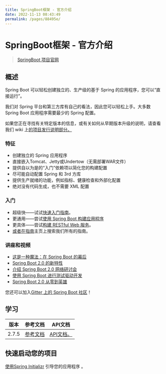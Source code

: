 ```yaml
---
title: SpringBoot框架 - 官方介绍
date: 2022-11-13 08:43:49
permalink: /pages/88495e/
---
```


# SpringBoot框架 - 官方介绍

> [SpringBoot 项目官网](https://spring.io/projects/spring-boot)

## 概述

Spring Boot 可以轻松创建独立的、生产级的基于 Spring 的应用程序，您可以“直接运行”。

我们对 Spring 平台和第三方库有自己的看法，因此您可以轻松上手。大多数 Spring Boot 应用程序需要最少的 Spring 配置。

如果您正在寻找有关特定版本的信息，或有关如何从早期版本升级的说明，请查看我们 wiki 上[的项目发行说明部分。](https://github.com/spring-projects/spring-boot/wiki#release-notes)

### 特征

- 创建独立的 Spring 应用程序
- 直接嵌入Tomcat、Jetty或Undertow（无需部署WAR文件）
- 提供自以为是的“入门”依赖项以简化您的构建配置
- 尽可能自动配置 Spring 和 3rd 方库
- 提供生产就绪的功能，例如指标、健康检查和外部化配置
- 绝对没有代码生成，也不需要 XML 配置

### 入门

- 超级快——试试[快速入门指南](https://spring.io/quickstart)。
- 更通用——尝试[使用 Spring Boot 构建应用程序](https://spring.io/guides/gs/spring-boot/)
- 更具体——尝试[构建 RESTful Web 服务](https://spring.io/guides/gs/rest-service/)。
- [或者在指南](https://spring.io/guides)主页上搜索我们所有的指南。

### 讲座和视频

- [这是一种魔法：在 Spring Boot 的幕后](https://content.pivotal.io/springone-platform-2017/its-a-kind-of-magic-under-the-covers-of-spring-boot-brian-clozel-stéphane-nicoll)
- [Spring Boot 2.0 的新特性](https://content.pivotal.io/springone-platform-2017/whats-new-in-spring-boot-2-0-phillip-webb-madhura-bhave)
- [介绍 Spring Boot 2.0 网络研讨会](https://content.pivotal.io/webinars/mar-13-introducing-spring-boot-2-0-webinar)
- [使用 Spring Boot 进行测试驱动开发](https://content.pivotal.io/springone-platform-2017/test-driven-development-with-spring-boot-sannidhi-jalukar-madhura-bhave)
- [Spring Boot 2.0 从零到英雄](https://content.pivotal.io/springone-platform-2017/from-zero-to-hero-with-spring-boot-brian-clozel)

您还可以加入[Gitter 上的 Spring Boot 社区](https://gitter.im/spring-projects/spring-boot)！

## 学习

| 版本  | 参考文档                                                     | API文档                                                      |
| ----- | ------------------------------------------------------------ | ------------------------------------------------------------ |
| 2.7.5 | [参考文档](https://docs.spring.io/spring-boot/docs/current/reference/html/) | [API文档。](https://docs.spring.io/spring-boot/docs/current/api/) |

## 快速启动您的项目

[使用Spring Initializr](https://start.spring.io/) 引导您的应用程序 。
